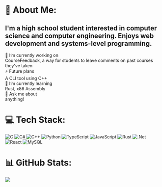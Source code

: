 # 💫 About Me:
## I'm a high school student interested in computer science and computer engineering. Enjoys web development and systems-level programming.
🔭 I’m currently working on<br>CourseFeedback, a way for students to leave comments on past courses they've taken<br>⚡ Future plans<br>A CLI tool using C++<br>🌱 I’m currently learning<br>Rust, x86 Assembly<br>💬 Ask me about<br>anything!<br>


# 💻 Tech Stack:
![C](https://img.shields.io/badge/c-%2300599C.svg?style=for-the-badge&logo=c&logoColor=white) ![C#](https://img.shields.io/badge/c%23-%23239120.svg?style=for-the-badge&logo=csharp&logoColor=white) ![C++](https://img.shields.io/badge/c++-%2300599C.svg?style=for-the-badge&logo=c%2B%2B&logoColor=white) ![Python](https://img.shields.io/badge/python-3670A0?style=for-the-badge&logo=python&logoColor=ffdd54) ![TypeScript](https://img.shields.io/badge/typescript-%23007ACC.svg?style=for-the-badge&logo=typescript&logoColor=white) ![JavaScript](https://img.shields.io/badge/javascript-%23323330.svg?style=for-the-badge&logo=javascript&logoColor=%23F7DF1E) ![Rust](https://img.shields.io/badge/rust-%23000000.svg?style=for-the-badge&logo=rust&logoColor=white) ![.Net](https://img.shields.io/badge/.NET-5C2D91?style=for-the-badge&logo=.net&logoColor=white) ![React](https://img.shields.io/badge/react-%2320232a.svg?style=for-the-badge&logo=react&logoColor=%2361DAFB) ![MySQL](https://img.shields.io/badge/mysql-4479A1.svg?style=for-the-badge&logo=mysql&logoColor=white)
# 📊 GitHub Stats:
<!-- ![](https://github-readme-stats.vercel.app/api?username=Anderson-Lai&theme=dark&hide_border=false&include_all_commits=false&count_private=false)<br/>
![](https://github-readme-streak-stats.herokuapp.com/?user=Anderson-Lai&theme=dark&hide_border=false)<br/> -->
![](https://github-readme-stats.vercel.app/api/top-langs/?username=Anderson-Lai&theme=dark&hide_border=false&include_all_commits=false&count_private=false&layout=compact)

<!-- ---
[![](https://visitcount.itsvg.in/api?id=Anderson-Lai&icon=0&color=0)](https://visitcount.itsvg.in) -->
